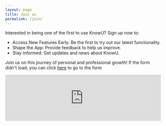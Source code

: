 ```yaml
---
layout: page
title: Join us
permalink: /join/
---
```


<p>Interested in being one of the first to use KnowU? Sign up now to:</p>
<ul>
    <li>Access New Features Early: Be the first to try out our latest functionality.</li>
    <li>Shape the App: Provide feedback to help us improve.</li>
    <li>Stay Informed: Get updates and news about KnowU.</li>
</ul>
<p>Join us on this journey of personal and professional growth! If the form didn't load, you can click <a href="https://docs.google.com/forms/d/e/1FAIpQLSeTfp2j9LcfwN3mW1mPFjMowW4JNktzSqykTzb_QyQP0Ak6tw/viewform" target="_blank">here</a> to go to the form</p>
<div class="responsive-div">
  <iframe
    src="https://docs.google.com/forms/d/e/1FAIpQLSeTfp2j9LcfwN3mW1mPFjMowW4JNktzSqykTzb_QyQP0Ak6tw/viewform?embedded=true"
    width="100%" 
    frameborder="0"
    style="border:0;"
    allowfullscreen
  ></iframe>
</div>
